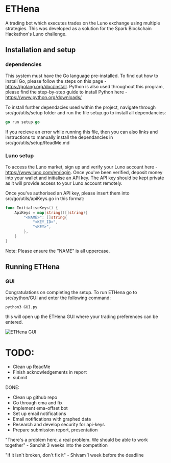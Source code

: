 # ETHena

A trading bot which executes trades on the Luno exchange using multiple strategies. This was developed as a solution for the Spark Blockchain Hackathon's Luno challenge.

## Installation and setup
### dependencies
This system must have the Go language pre-installed. To find out how to install Go, please follow the steps on this page - https://golang.org/doc/install. Python is also used throughout this program, please find the step-by-step guide to install Python here - https://www.python.org/downloads/

To install further dependacies used within the project, navigate through src/go/utils/setup folder and run the file setup.go to install all dependancies:

```go
go run setup.go
```

If you recieve an error while running this file, then you can also links and instructions to manually install the dependancies in src/go/utils/setup/ReadMe.md

### Luno setup
To access the Luno market, sign up and verify your Luno account here - https://www.luno.com/en/login. Once you've been verified, deposit money into your wallet and initialise an API key. The API key should be kept private as it will provide access to your Luno account remotely. 

Once you've authorised an API key, please insert them into src/go/utils/apiKeys.go in this format:

```go
func InitialiseKeys() {
	ApiKeys = map[string]([]string){
		"<NAME>": []string{
			"<KEY_ID>",
			"<KEY>",
		},
	}
}
```

Note: Please ensure the "NAME" is all uppercase.

## Running ETHena
### GUI
Congratulations on completing the setup. To run ETHena go to src/python/GUI and enter the following command:

```python3
python3 GUI.py
```
this will open up the ETHena GUI where your trading preferences can be entered.

![ETHena GUI](https://github.com/SanchitAjmera/ETHena/blob/master/docs/images/GUI-Image.png?raw=true)

# TODO:
  - Clean up ReadMe
  - Finish acknowledgements in report
  - submit


DONE:
  - Clean up github repo
  - Go through ema and fix
  - Implement ema-offset bot
  - Set up email notifications
  - Email notifications with graphed data
  - Research and develop security for api-keys
  - Prepare submission report, presentation
  
"There's a problem here, a real problem. We should be able to work together"
                                              - Sanchit 3 weeks into the competition
                                              
"If it isn't broken, don't fix it" 
                                              - Shivam 1 week before the deadline
